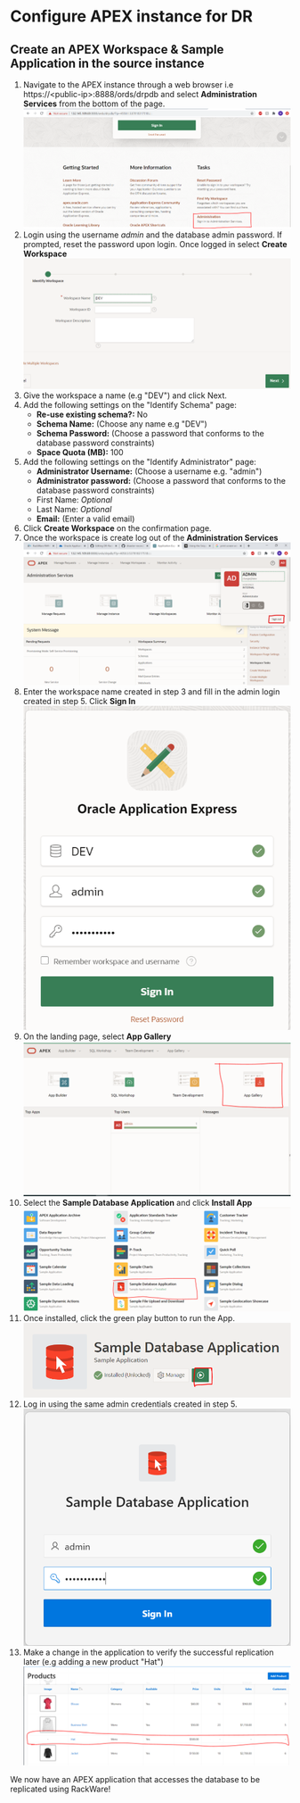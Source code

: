 # Configure APEX instance for DR 

## Create an APEX Workspace & Sample Application in the source instance
1. Navigate to the APEX instance through a web browser i.e https://\<public-ip>:8888/ords/drpdb and select **Administration Services** from the bottom of the page.
![](./images/apex-admin.PNG)
2. Login using the username *admin* and the database admin password. If prompted, reset the password upon login. Once logged in select **Create Workspace**
![](./images/cr-wrkspc.PNG)
3. Give the workspace a name (e.g "DEV") and click Next.
4. Add the following settings on the "Identify Schema" page:
    - **Re-use existing schema?:** No
    - **Schema Name:** (Choose any name e.g "DEV")
    - **Schema Password:** (Choose a password that conforms to the database password constraints)
    - **Space Quota (MB):** 100
5. Add the following settings on the "Identify Administrator" page:
    - **Administrator Username:** (Choose a username e.g. "admin")
    - **Administrator password:** (Choose a password that conforms to the database password constraints)
    - First Name: *Optional*
    - Last Name: *Optional*
    - **Email:** (Enter a valid email)
6. Click **Create Workspace** on the confirmation page.
7. Once the workspace is create log out of the **Administration Services**
![](./images/logout.PNG)
8. Enter the workspace name created in step 3 and fill in the admin login created in step 5. Click  **Sign In**
![](./images/login.PNG)
9. On the landing page, select **App Gallery**
![](./images/app-gallery.PNG)
10. Select the **Sample Database Application** and click **Install App**
![](./images/db-app.PNG)
11. Once installed, click the green play button to run the App.
![](./images/run.PNG)
12. Log in using the same admin credentials created in step 5.
![](./images/admin-login.PNG)
13. Make a change in the application to verify the successful replication later (e.g adding a new product "Hat")
![](./images/hat.PNG)
    
We now have an APEX application that accesses the database to be replicated using RackWare!
